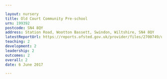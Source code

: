 ```yaml
---

layout: nursery
title: Old Court Community Pre-school
urn: 199392
postcode: SN4 8QY
address: Station Road, Wootton Bassett, Swindon, Wiltshire, SN4 8QY
latestReportUrl: https://reports.ofsted.gov.uk/provider/files/2700749/urn/199392.pdf
teaching: 2
development: 2
leadership: 2
outcomes: 2
overall: 2
date: 6 June 2017

---
```

